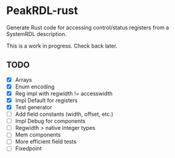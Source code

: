# PeakRDL-rust

Generate Rust code for accessing control/status registers from a SystemRDL description.

This is a work in progress. Check back later.

## TODO

- [x] Arrays
- [x] Enum encoding
- [x] Reg impl with regwidth != accesswidth
- [x] Impl Default for registers
- [x] Test generator
- [ ] Add field constants (width, offset, etc.)
- [ ] Impl Debug for components
- [ ] Regwidth > native integer types
- [ ] Mem components
- [ ] More efficient field tests
- [ ] Fixedpoint
